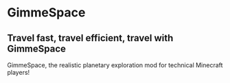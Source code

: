 # GimmeSpace
## Travel fast, travel efficient, travel with GimmeSpace
GimmeSpace, the realistic planetary exploration mod for technical Minecraft players!
